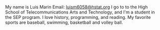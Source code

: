 My name is Luis Marin
Email: luism6058@hstat.org
I go to to the High School of Telecommunications Arts and Technology, and I'm a student in the SEP program.
I love history, programming, and reading. My favorite sports are baseball, swimming, basketball and volley ball. 